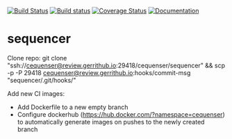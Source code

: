[![Build Status](https://travis-ci.org/cequenser/sequencer.svg?branch=master)](https://travis-ci.org/cequenser/sequencer)
[![Build status](https://ci.appveyor.com/api/projects/status/pd5v7f02b2xc94n9/branch/master?svg=true)](https://ci.appveyor.com/project/cequenser/sequencer/branch/master)
[![Coverage Status](https://coveralls.io/repos/github/cequenser/sequencer/badge.svg?branch=HEAD)](https://coveralls.io/github/cequenser/sequencer?branch=HEAD)
[![Documentation](https://codedocs.xyz/cequenser/sequencer.svg)](https://codedocs.xyz/cequenser/sequencer/)

# sequencer

Clone repo: git clone "ssh://cequenser@review.gerrithub.io:29418/cequenser/sequencer" && scp -p -P 29418 cequenser@review.gerrithub.io:hooks/commit-msg "sequencer/.git/hooks/"

Add new CI images:
 * Add Dockerfile to a new empty branch
 * Configure dockerhub (https://hub.docker.com/?namespace=cequenser) to automatically generate images on pushes to the newly created branch
